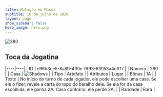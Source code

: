 ```yaml
---
title: Mutação em Massa
subtitle: 10 de julho de 2020
layout: page
show_sidebar: false
hero_image: hero.png
---
```


![280](https://cdn.keyforgegame.com/media/card_front/pt/479_280_HWP5M5CW56R3_pt.png)

## Toca da Jogatina

|----|----|
| ID | e96b3ce5-8a89-430e-9f93-83053a4cff17 |
| Número | 280 |
| Casa | ![Shadows](https://archonarcana.com/images/thumb/e/ee/Shadows.png/22px-Shadows.png "Sombras") |
| Tipo | Artefato |
| Atributos | Lugar |
| Bônus | 1A |
| Texto | No início do turno de cada jogador, ele pode escolher uma casa. Se ele o fizer, revele a carta do topo do baralho dele. Se ela for da casa escolhida, ele ganha 2A. Caso contrário, ele perde 2A. |
| Raridade | Rara |

